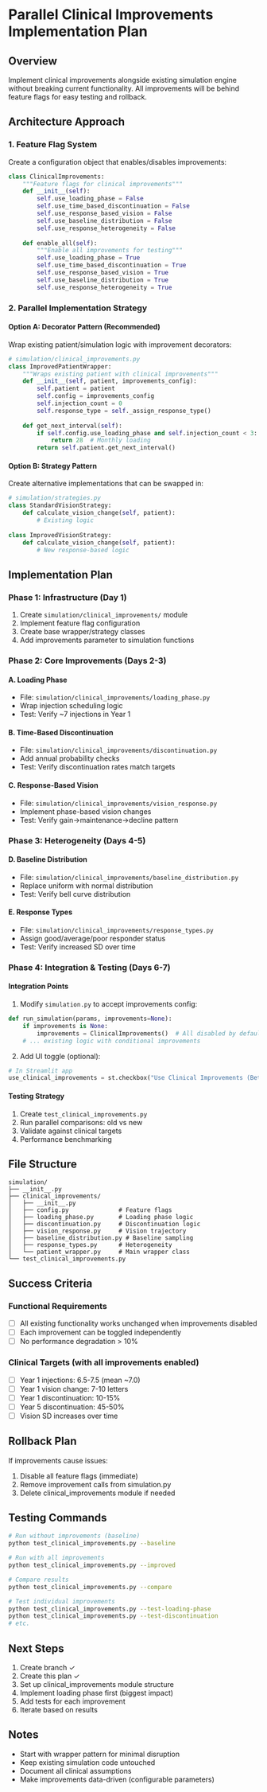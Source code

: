 # Parallel Clinical Improvements Implementation Plan

## Overview
Implement clinical improvements alongside existing simulation engine without breaking current functionality. All improvements will be behind feature flags for easy testing and rollback.

## Architecture Approach

### 1. Feature Flag System
Create a configuration object that enables/disables improvements:

```python
class ClinicalImprovements:
    """Feature flags for clinical improvements"""
    def __init__(self):
        self.use_loading_phase = False
        self.use_time_based_discontinuation = False
        self.use_response_based_vision = False
        self.use_baseline_distribution = False
        self.use_response_heterogeneity = False
        
    def enable_all(self):
        """Enable all improvements for testing"""
        self.use_loading_phase = True
        self.use_time_based_discontinuation = True
        self.use_response_based_vision = True
        self.use_baseline_distribution = True
        self.use_response_heterogeneity = True
```

### 2. Parallel Implementation Strategy

#### Option A: Decorator Pattern (Recommended)
Wrap existing patient/simulation logic with improvement decorators:

```python
# simulation/clinical_improvements.py
class ImprovedPatientWrapper:
    """Wraps existing patient with clinical improvements"""
    def __init__(self, patient, improvements_config):
        self.patient = patient
        self.config = improvements_config
        self.injection_count = 0
        self.response_type = self._assign_response_type()
        
    def get_next_interval(self):
        if self.config.use_loading_phase and self.injection_count < 3:
            return 28  # Monthly loading
        return self.patient.get_next_interval()
```

#### Option B: Strategy Pattern
Create alternative implementations that can be swapped in:

```python
# simulation/strategies.py
class StandardVisionStrategy:
    def calculate_vision_change(self, patient):
        # Existing logic
        
class ImprovedVisionStrategy:
    def calculate_vision_change(self, patient):
        # New response-based logic
```

## Implementation Plan

### Phase 1: Infrastructure (Day 1)
1. Create `simulation/clinical_improvements/` module
2. Implement feature flag configuration
3. Create base wrapper/strategy classes
4. Add improvements parameter to simulation functions

### Phase 2: Core Improvements (Days 2-3)

#### A. Loading Phase
- File: `simulation/clinical_improvements/loading_phase.py`
- Wrap injection scheduling logic
- Test: Verify ~7 injections in Year 1

#### B. Time-Based Discontinuation
- File: `simulation/clinical_improvements/discontinuation.py`
- Add annual probability checks
- Test: Verify discontinuation rates match targets

#### C. Response-Based Vision
- File: `simulation/clinical_improvements/vision_response.py`
- Implement phase-based vision changes
- Test: Verify gain→maintenance→decline pattern

### Phase 3: Heterogeneity (Days 4-5)

#### D. Baseline Distribution
- File: `simulation/clinical_improvements/baseline_distribution.py`
- Replace uniform with normal distribution
- Test: Verify bell curve distribution

#### E. Response Types
- File: `simulation/clinical_improvements/response_types.py`
- Assign good/average/poor responder status
- Test: Verify increased SD over time

### Phase 4: Integration & Testing (Days 6-7)

#### Integration Points
1. Modify `simulation.py` to accept improvements config:
```python
def run_simulation(params, improvements=None):
    if improvements is None:
        improvements = ClinicalImprovements()  # All disabled by default
    # ... existing logic with conditional improvements
```

2. Add UI toggle (optional):
```python
# In Streamlit app
use_clinical_improvements = st.checkbox("Use Clinical Improvements (Beta)")
```

#### Testing Strategy
1. Create `test_clinical_improvements.py`
2. Run parallel comparisons: old vs new
3. Validate against clinical targets
4. Performance benchmarking

## File Structure
```
simulation/
├── __init__.py
├── clinical_improvements/
│   ├── __init__.py
│   ├── config.py              # Feature flags
│   ├── loading_phase.py       # Loading phase logic
│   ├── discontinuation.py     # Discontinuation logic
│   ├── vision_response.py     # Vision trajectory
│   ├── baseline_distribution.py # Baseline sampling
│   ├── response_types.py      # Heterogeneity
│   └── patient_wrapper.py     # Main wrapper class
└── test_clinical_improvements.py
```

## Success Criteria

### Functional Requirements
- [ ] All existing functionality works unchanged when improvements disabled
- [ ] Each improvement can be toggled independently
- [ ] No performance degradation > 10%

### Clinical Targets (with all improvements enabled)
- [ ] Year 1 injections: 6.5-7.5 (mean ~7.0)
- [ ] Year 1 vision change: 7-10 letters
- [ ] Year 1 discontinuation: 10-15%
- [ ] Year 5 discontinuation: 45-50%
- [ ] Vision SD increases over time

## Rollback Plan
If improvements cause issues:
1. Disable all feature flags (immediate)
2. Remove improvement calls from simulation.py
3. Delete clinical_improvements module if needed

## Testing Commands
```bash
# Run without improvements (baseline)
python test_clinical_improvements.py --baseline

# Run with all improvements
python test_clinical_improvements.py --improved

# Compare results
python test_clinical_improvements.py --compare

# Test individual improvements
python test_clinical_improvements.py --test-loading-phase
python test_clinical_improvements.py --test-discontinuation
# etc.
```

## Next Steps
1. Create branch ✓
2. Create this plan ✓
3. Set up clinical_improvements module structure
4. Implement loading phase first (biggest impact)
5. Add tests for each improvement
6. Iterate based on results

## Notes
- Start with wrapper pattern for minimal disruption
- Keep existing simulation code untouched
- Document all clinical assumptions
- Make improvements data-driven (configurable parameters)